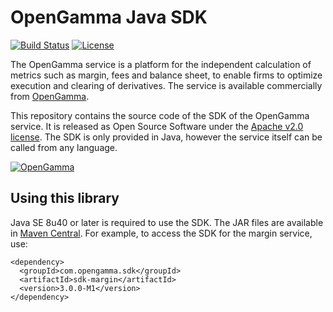 # OpenGamma Java SDK

[![Build Status](https://travis-ci.org/OpenGamma/JavaSDK.svg?branch=master)](https://travis-ci.org/OpenGamma/JavaSDK) [![License](http://img.shields.io/:license-apache-blue.svg)](http://www.apache.org/licenses/LICENSE-2.0.html)

The OpenGamma service is a platform for the independent calculation of metrics such as margin, fees and balance sheet,
to enable firms to optimize execution and clearing of derivatives.
The service is available commercially from [OpenGamma](http://www.opengamma.com/).

This repository contains the source code of the SDK of the OpenGamma service.
It is released as Open Source Software under the [Apache v2.0 license](http://www.apache.org/licenses/LICENSE-2.0.html). 
The SDK is only provided in Java, however the service itself can be called from any language.

[![OpenGamma](http://developers.opengamma.com/res/display/default/chrome/masthead_logo.png "OpenGamma")](http://www.opengamma.com)


Using this library
------------------

Java SE 8u40 or later is required to use the SDK.
The JAR files are available in [Maven Central](http://search.maven.org/#search%7Cga%7C1%7Cg%3A%22com.opengamma.sdk%22).
For example, to access the SDK for the margin service, use:

```
<dependency>
  <groupId>com.opengamma.sdk</groupId>
  <artifactId>sdk-margin</artifactId>
  <version>3.0.0-M1</version>
</dependency>
```
